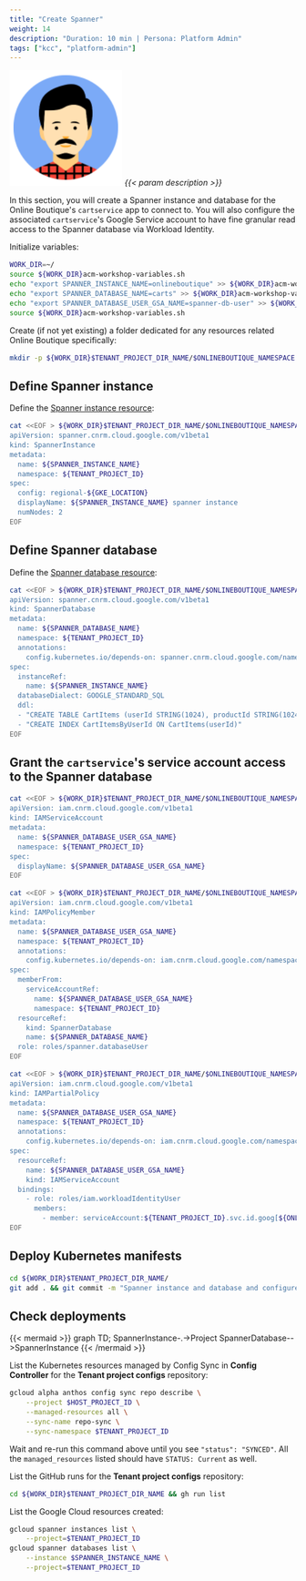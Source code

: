 ```yaml
---
title: "Create Spanner"
weight: 14
description: "Duration: 10 min | Persona: Platform Admin"
tags: ["kcc", "platform-admin"]
---
```

![Platform Admin](/images/platform-admin.png)
_{{< param description >}}_

In this section, you will create a Spanner instance and database for the Online Boutique's `cartservice` app to connect to. You will also configure the associated `cartservice`'s Google Service account to have fine granular read access to the Spanner database via Workload Identity.

Initialize variables:
```Bash
WORK_DIR=~/
source ${WORK_DIR}acm-workshop-variables.sh
echo "export SPANNER_INSTANCE_NAME=onlineboutique" >> ${WORK_DIR}acm-workshop-variables.sh
echo "export SPANNER_DATABASE_NAME=carts" >> ${WORK_DIR}acm-workshop-variables.sh
echo "export SPANNER_DATABASE_USER_GSA_NAME=spanner-db-user" >> ${WORK_DIR}acm-workshop-variables.sh
source ${WORK_DIR}acm-workshop-variables.sh
```

Create (if not yet existing) a folder dedicated for any resources related Online Boutique specifically: 
```Bash
mkdir -p ${WORK_DIR}$TENANT_PROJECT_DIR_NAME/$ONLINEBOUTIQUE_NAMESPACE
```

## Define Spanner instance

Define the [Spanner instance resource](https://cloud.google.com/config-connector/docs/reference/resource-docs/spanner/spannerinstance):
```Bash
cat <<EOF > ${WORK_DIR}$TENANT_PROJECT_DIR_NAME/$ONLINEBOUTIQUE_NAMESPACE/spanner-instance.yaml
apiVersion: spanner.cnrm.cloud.google.com/v1beta1
kind: SpannerInstance
metadata:
  name: ${SPANNER_INSTANCE_NAME}
  namespace: ${TENANT_PROJECT_ID}
spec:
  config: regional-${GKE_LOCATION}
  displayName: ${SPANNER_INSTANCE_NAME} spanner instance
  numNodes: 2
EOF
```

## Define Spanner database

Define the [Spanner database resource](https://cloud.google.com/config-connector/docs/reference/resource-docs/spanner/spannerdatabase):
```Bash
cat <<EOF > ${WORK_DIR}$TENANT_PROJECT_DIR_NAME/$ONLINEBOUTIQUE_NAMESPACE/spanner-database.yaml
apiVersion: spanner.cnrm.cloud.google.com/v1beta1
kind: SpannerDatabase
metadata:
  name: ${SPANNER_DATABASE_NAME}
  namespace: ${TENANT_PROJECT_ID}
  annotations:
    config.kubernetes.io/depends-on: spanner.cnrm.cloud.google.com/namespaces/${TENANT_PROJECT_ID}/SpannerInstance/${SPANNER_INSTANCE_NAME}
spec:
  instanceRef:
    name: ${SPANNER_INSTANCE_NAME}
  databaseDialect: GOOGLE_STANDARD_SQL
  ddl:
  - "CREATE TABLE CartItems (userId STRING(1024), productId STRING(1024), quantity INT64,) PRIMARY KEY (userId, productId)"
  - "CREATE INDEX CartItemsByUserId ON CartItems(userId)"
EOF
```

## Grant the `cartservice`'s service account access to the Spanner database

```Bash
cat <<EOF > ${WORK_DIR}$TENANT_PROJECT_DIR_NAME/$ONLINEBOUTIQUE_NAMESPACE/spanner-db-user-service-account.yaml
apiVersion: iam.cnrm.cloud.google.com/v1beta1
kind: IAMServiceAccount
metadata:
  name: ${SPANNER_DATABASE_USER_GSA_NAME}
  namespace: ${TENANT_PROJECT_ID}
spec:
  displayName: ${SPANNER_DATABASE_USER_GSA_NAME}
EOF
```

```Bash
cat <<EOF > ${WORK_DIR}$TENANT_PROJECT_DIR_NAME/$ONLINEBOUTIQUE_NAMESPACE/spanner-db-user.yaml
apiVersion: iam.cnrm.cloud.google.com/v1beta1
kind: IAMPolicyMember
metadata:
  name: ${SPANNER_DATABASE_USER_GSA_NAME}
  namespace: ${TENANT_PROJECT_ID}
  annotations:
    config.kubernetes.io/depends-on: iam.cnrm.cloud.google.com/namespaces/${TENANT_PROJECT_ID}/IAMServiceAccount/${SPANNER_DATABASE_USER_GSA_NAME},spanner.cnrm.cloud.google.com/namespaces/${TENANT_PROJECT_ID}/SpannerDatabase/${SPANNER_DATABASE_NAME}
spec:
  memberFrom:
    serviceAccountRef:
      name: ${SPANNER_DATABASE_USER_GSA_NAME}
      namespace: ${TENANT_PROJECT_ID}
  resourceRef:
    kind: SpannerDatabase
    name: ${SPANNER_DATABASE_NAME}
  role: roles/spanner.databaseUser
EOF
```

```Bash
cat <<EOF > ${WORK_DIR}$TENANT_PROJECT_DIR_NAME/$ONLINEBOUTIQUE_NAMESPACE/spanner-db-user-workload-identity-user.yaml
apiVersion: iam.cnrm.cloud.google.com/v1beta1
kind: IAMPartialPolicy
metadata:
  name: ${SPANNER_DATABASE_USER_GSA_NAME}
  namespace: ${TENANT_PROJECT_ID}
  annotations:
    config.kubernetes.io/depends-on: iam.cnrm.cloud.google.com/namespaces/${TENANT_PROJECT_ID}/IAMServiceAccount/${SPANNER_DATABASE_USER_GSA_NAME}
spec:
  resourceRef:
    name: ${SPANNER_DATABASE_USER_GSA_NAME}
    kind: IAMServiceAccount
  bindings:
    - role: roles/iam.workloadIdentityUser
      members:
        - member: serviceAccount:${TENANT_PROJECT_ID}.svc.id.goog[${ONLINEBOUTIQUE_NAMESPACE}/cartservice]
EOF
```

## Deploy Kubernetes manifests

```Bash
cd ${WORK_DIR}$TENANT_PROJECT_DIR_NAME/
git add . && git commit -m "Spanner instance and database and configure cartservice's gsa" && git push origin main
```

## Check deployments

{{< mermaid >}}
graph TD;
  SpannerInstance-.->Project
  SpannerDatabase-->SpannerInstance
{{< /mermaid >}}

List the Kubernetes resources managed by Config Sync in **Config Controller** for the **Tenant project configs** repository:
```Bash
gcloud alpha anthos config sync repo describe \
    --project $HOST_PROJECT_ID \
    --managed-resources all \
    --sync-name repo-sync \
    --sync-namespace $TENANT_PROJECT_ID
```
Wait and re-run this command above until you see `"status": "SYNCED"`. All the `managed_resources` listed should have `STATUS: Current` as well.

List the GitHub runs for the **Tenant project configs** repository:
```Bash
cd ${WORK_DIR}$TENANT_PROJECT_DIR_NAME && gh run list
```

List the Google Cloud resources created:
```Bash
gcloud spanner instances list \
    --project=$TENANT_PROJECT_ID
gcloud spanner databases list \
    --instance $SPANNER_INSTANCE_NAME \
    --project=$TENANT_PROJECT_ID
```